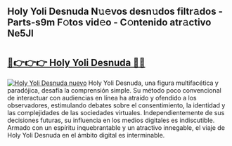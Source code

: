 ## Holy Yoli Desnuda N𝚞𝚎vos desn𝚞dos filtr𝚊dos - Parts-s9m F𝚘tos vid𝚎o - C𝚘ntenido atr𝚊ctivo Ne5Jl

# <h2><a href="http://mb0igud.tromn.icu/?c=Holy+Yoli+Desnuda">🔗👉👉👉 Holy Yoli Desnuda 🔗🔗</a></h2>

[![Holy Yoli Desnuda nuevo](https://i.imgur.com/pEAQMta.gif)](http://mb0igud.tromn.icu/?c=Holy+Yoli+Desnuda)
Holy Yoli Desnuda, una figura multifacética y paradójica, desafía la comprensión simple. Su método poco convencional de interactuar con audiencias en línea ha atraído y ofendido a los observadores, estimulando debates sobre el consentimiento, la identidad y las complejidades de las sociedades virtuales. Independientemente de sus decisiones futuras, su influencia en los medios digitales es indiscutible. Armado con un espíritu inquebrantable y un atractivo innegable, el viaje de Holy Yoli Desnuda en el ámbito digital es interminable.
